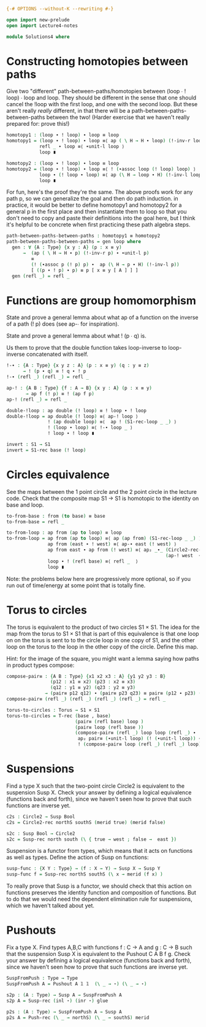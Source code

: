 ```agda
{-# OPTIONS --without-K --rewriting #-}

open import new-prelude
open import Lecture4-notes

module Solutions4 where
```

# Constructing homotopies between paths

Give two "different" path-between-paths/homotopies between (loop ∙ !
loop) ∙ loop and loop.  They should be different in the sense that one
should cancel the !loop with the first loop, and one with the second
loop.  But these aren't really *really* different, in that there will be
a path-between-paths-between-paths between the two!  (Harder exercise
that we haven't really prepared for: prove this!)

```agda
homotopy1 : (loop ∙ ! loop) ∙ loop ≡ loop
homotopy1 = (loop ∙ ! loop) ∙ loop ≡⟨ ap ( \ H → H ∙ loop) (!-inv-r loop) ⟩
            refl _ ∙ loop ≡⟨ ∙unit-l loop ⟩
            loop ∎ 

homotopy2 : (loop ∙ ! loop) ∙ loop ≡ loop
homotopy2 = (loop ∙ ! loop) ∙ loop ≡⟨ ! (∙assoc loop (! loop) loop) ⟩
            loop ∙ (! loop ∙ loop) ≡⟨ ap (\ H → loop ∙ H) (!-inv-l loop) ⟩
            loop ∎
```

For fun, here's the proof they're the same.  The above proofs work for
any path p, so we can generalize the goal and then do path induction.
in practice, it would be better to define homotopy1 and homotopy2 for
a general p in the first place and then instantiate them to loop so
that you don't need to copy and paste their definitions into the goal
here, but I think it's helpful to be concrete when first practicing
these path algebra steps.


```agda
path-between-paths-between-paths : homotopy1 ≡ homotopy2
path-between-paths-between-paths = gen loop where
  gen : ∀ {A : Type} {x y : A} (p : x ≡ y)
      →  (ap ( \ H → H ∙ p) (!-inv-r p) ∙ ∙unit-l p)
         ≡  
         (! (∙assoc p (! p) p) ∙  ap (\ H → p ∙ H) (!-inv-l p))
         [ ((p ∙ ! p) ∙ p) ≡ p [ x ≡ y [ A ] ] ]
  gen (refl _) = refl _

```

# Functions are group homomorphism

State and prove a general lemma about what ap of a function on the
inverse of a path (! p) does (see ap-∙ for inspiration).  

State and prove a general lemma about what ! (p ∙ q) is.  

Us them to prove that the double function takes loop-inverse to
loop-inverse concatenated with itself.

```agda
!-∙ : {A : Type} {x y z : A} (p : x ≡ y) (q : y ≡ z)
      → ! (p ∙ q) ≡ ! q ∙ ! p
!-∙ (refl _) (refl _) = refl _

ap-! : {A B : Type} {f : A → B} {x y : A} (p : x ≡ y) 
       → ap f (! p) ≡ ! (ap f p)
ap-! (refl _) = refl _

double-!loop : ap double (! loop) ≡ ! loop ∙ ! loop
double-!loop = ap double (! loop) ≡⟨ ap-! loop ⟩
               ! (ap double loop) ≡⟨  ap ! (S1-rec-loop _ _) ⟩
               ! (loop ∙ loop) ≡⟨ !-∙ loop _ ⟩
               ! loop ∙ ! loop ∎ 
```

```agda
invert : S1 → S1
invert = S1-rec base (! loop)
```

# Circles equivalence

See the maps between the 1 point circle and the 2 point circle in the
lecture code.  Check that the composite map S1 → S1 is
homotopic to the identity on base and loop.

```agda
to-from-base : from (to base) ≡ base
to-from-base = refl _

to-from-loop : ap from (ap to loop) ≡ loop
to-from-loop = ap from (ap to loop) ≡⟨ ap (ap from) (S1-rec-loop _ _) ⟩
               ap from (east ∙ ! west) ≡⟨ ap-∙ east (! west) ⟩
               ap from east ∙ ap from (! west) ≡⟨ ap₂ _∙_ (Circle2-rec-east _ _ _ _)
                                                          (ap-! west  ∙ ap ! (Circle2-rec-west _ _ _ _)) ⟩
               loop ∙ ! (refl base) ≡⟨ refl _  ⟩
               loop ∎
```

Note: the problems below here are progressively more optional, so if you
run out of time/energy at some point that is totally fine.  

# Torus to circles

The torus is equivalent to the product of two circles S1 × S1.  The idea
for the map from the torus to S1 × S1 that is part of this equivalence
is that one loop on on the torus is sent to to the circle loop in one
copy of S1, and the other loop on the torus to the loop in the other
copy of the circle.  Define this map.

Hint: for the image of the square, you might want a lemma saying how
paths in product types compose:

```agda
compose-pair≡ : {A B : Type} {x1 x2 x3 : A} {y1 y2 y3 : B}
                (p12 : x1 ≡ x2) (p23 : x2 ≡ x3)
                (q12 : y1 ≡ y2) (q23 : y2 ≡ y3)
              → (pair≡ p12 q12) ∙ (pair≡ p23 q23) ≡ pair≡ (p12 ∙ p23) (q12 ∙ q23)
compose-pair≡ (refl _) (refl _) (refl _) (refl _) = refl _

torus-to-circles : Torus → S1 × S1
torus-to-circles = T-rec (base , base)
                         (pair≡ (refl base) loop )
                         (pair≡ loop (refl base ))
                         (compose-pair≡ (refl _) loop loop (refl _) ∙
                          ap₂ pair≡ (∙unit-l loop) (! (∙unit-l loop)) ∙ 
                          ! (compose-pair≡ loop (refl _) (refl _) loop))
```

# Suspensions

Find a type X such that the two-point circle Circle2 is equivalent to
the suspension Susp X.  Check your answer by defining a logical
equivalence (functions back and forth), since we haven't seen how to
prove that such functions are inverse yet.

```agda
c2s : Circle2 → Susp Bool
c2s = Circle2-rec northS southS (merid true) (merid false)

s2c : Susp Bool → Circle2
s2c = Susp-rec north south (\ { true → west ; false →  east })
```

Suspension is a functor from types, which means that it acts on
functions as well as types.  Define the action of Susp on functions:

```agda
susp-func : {X Y : Type} → (f : X → Y) → Susp X → Susp Y
susp-func f = Susp-rec northS southS (\ x → merid (f x) )
```

To really prove that Susp is a functor, we should check that this action
on functions preserves the identity function and composition of
functions. But to do that we would need the dependent elimination rule
for suspensions, which we haven't talked about yet.


# Pushouts

Fix a type X.  Find types A,B,C with functions f : C → A and g : C → B
such that the suspension Susp X is equivalent to the Pushout C A B f g.
Check your answer by defining a logical equivalence (functions back and
forth), since we haven't seen how to prove that such functions are
inverse yet.

```agda
SuspFromPush : Type → Type
SuspFromPush A = Pushout A 𝟙 𝟙  (\ _ → ⋆) (\ _ → ⋆)

s2p : (A : Type) → Susp A → SuspFromPush A
s2p A = Susp-rec (inl ⋆) (inr ⋆) glue

p2s : (A : Type) → SuspFromPush A → Susp A
p2s A = Push-rec (\ _ → northS) (\ _ → southS) merid
```

